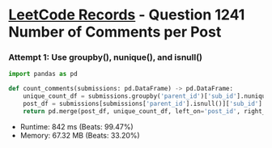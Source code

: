 # [LeetCode Records](../../README.md) - Question 1241 Number of Comments per Post

### Attempt 1: Use groupby(), nunique(), and isnull()
```py
import pandas as pd

def count_comments(submissions: pd.DataFrame) -> pd.DataFrame:
    unique_count_df = submissions.groupby('parent_id')['sub_id'].nunique().rename('number_of_comments').reset_index()
    post_df = submissions[submissions['parent_id'].isnull()]['sub_id'].rename('post_id').drop_duplicates().sort_values()
    return pd.merge(post_df, unique_count_df, left_on='post_id', right_on='parent_id', how='left')[['post_id', 'number_of_comments']].fillna(0)
```
- Runtime: 842 ms (Beats: 99.47%)
- Memory: 67.32 MB (Beats: 33.20%)

<br>
